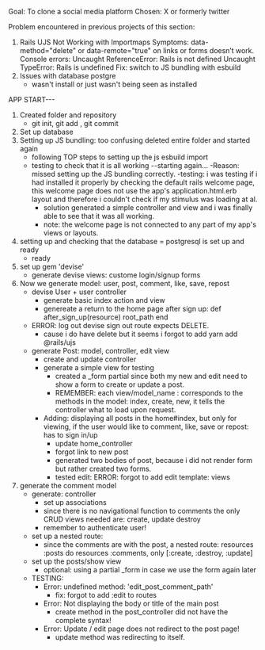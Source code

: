 Goal: To clone a social media platform
Chosen: X or formerly twitter

Problem encountered in previous projects of this section:
1. Rails UJS Not Working with Importmaps
Symptoms:
data-method="delete" or data-remote="true" on links or forms doesn’t work.
Console errors:
Uncaught ReferenceError: Rails is not defined
Uncaught TypeError: Rails is undefined
Fix: switch to JS bundling with esbuild
2. Issues with database postgre
    - wasn't install or just wasn't being seen as installed

APP START---

1. Created folder and repository
    - git init, git add , git commit
2. Set up database
3. Setting up JS bundling: too confusing deleted entire folder and started again
    - following TOP steps to setting up the js esbuild import
    - testing to check that it is all working
--starting again...
    -Reason: missed setting up the JS bundling correctly.
    -testing: i was testing if i had installed it properly by checking the default rails welcome page, this welcome page does not use the app's application.html.erb layout and therefore i couldn't check if my stimulus was loading at al. 
        - solution generated a simple controller and view and i was finally able to see that it was all working. 
        - note: the welcome page is not connected to any part of my app's views or layouts. 
4. setting up and checking that the database = postgresql is set up and ready
    - ready
5. set up gem 'devise'
    - generate devise views: custome login/signup forms
6. Now we generate model: user, post, comment, like, save, repost
    - devise User + user controller
        - generate basic index action and view
        - genereate a return to the home page after sign up:
            def after_sign_up(resource)
             root_path
            end
    - ERROR: log out devise sign out route expects DELETE. 
        - cause i do have delete but it seems i forgot to add yarn add @rails/ujs
    - generate Post: model, controller, edit view
        - create and update controller
        - generate a simple view for testing
            - created a _form partial since both my new and edit need to show a form to create or update a post. 
            - REMEMBER: each view/model_name : corresponds to the methods in the model: index, create, new, it tells the controller what to load upon request. 
        - Adding: displaying all posts in the home#index, but only for viewing, if the user would like to comment, like, save or repost: has to sign in/up
            - update home_controller
            - forgot link to new post
            - generated two bodies of post, because i did not render form but rather created two forms. 
            - tested edit: ERROR: forgot to add edit template: views
7. generate the comment model
    - generate: controller
        - set up associations
        - since there is no navigational function to comments the only CRUD views needed are: create, update destroy
        - remember to authenticate user!
    - set up a nested route:
        - since the comments are with the post, a nested route: 
            resources :posts do 
                resources :comments, only [:create, :destroy, :update]
    - set up the posts/show view 
        - optional: using a partial _form in case we use the form again later
    - TESTING:
        - Error: undefined method: 'edit_post_comment_path'
            - fix: forgot to add :edit to routes
        - Error: Not displaying the body or title of the main post
            - create method in the post_controller did not have the complete syntax!
        - Error: Update / edit page does not redirect to the post page!
            - update method was redirecting to itself.